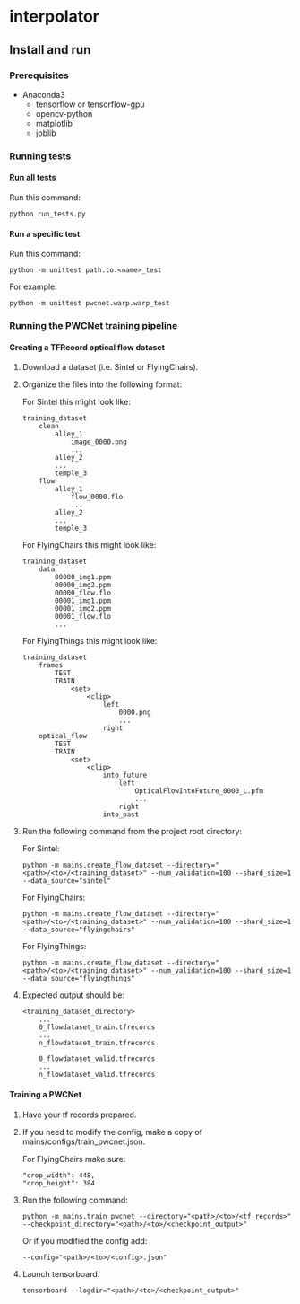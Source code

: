 # interpolator

## Install and run

### Prerequisites

*   Anaconda3
    *   tensorflow or tensorflow-gpu
    *   opencv-python
    *   matplotlib
    *   joblib
    
### Running tests

#### Run all tests

Run this command:

```
python run_tests.py
```

#### Run a specific test

Run this command:

```
python -m unittest path.to.<name>_test
```

For example:

```
python -m unittest pwcnet.warp.warp_test
```

### Running the PWCNet training pipeline

#### Creating a TFRecord optical flow dataset

1.  Download a dataset (i.e. Sintel or FlyingChairs).

2.  Organize the files into the following format:

    For Sintel this might look like:
    ```
    training_dataset
        clean
            alley_1
                image_0000.png
                ...
            alley_2
            ...
            temple_3
        flow
            alley_1
                flow_0000.flo
                ...
            alley_2
            ...
            temple_3
    ```
    
    For FlyingChairs this might look like:
    ```
    training_dataset
        data
            00000_img1.ppm
            00000_img2.ppm
            00000_flow.flo
            00001_img1.ppm
            00001_img2.ppm
            00001_flow.flo
            ...
    ```
    
    For FlyingThings this might look like:
    ```
    training_dataset
        frames
            TEST
            TRAIN
                <set>
                    <clip>
                        left
                            0000.png
                            ...
                        right
        optical_flow
            TEST
            TRAIN
                <set>
                    <clip>
                        into_future
                            left
                                OpticalFlowIntoFuture_0000_L.pfm
                                ...
                            right
                        into_past
    ```
    
3.  Run the following command from the project root directory:

    For Sintel:
    ```
    python -m mains.create_flow_dataset --directory="<path>/<to>/<training_dataset>" --num_validation=100 --shard_size=1 --data_source="sintel"
    ```
    
    For FlyingChairs:
    ```
    python -m mains.create_flow_dataset --directory="<path>/<to>/<training_dataset>" --num_validation=100 --shard_size=1 --data_source="flyingchairs"
    ```
    
    For FlyingThings:
    ```
    python -m mains.create_flow_dataset --directory="<path>/<to>/<training_dataset>" --num_validation=100 --shard_size=1 --data_source="flyingthings"
    ```

4.  Expected output should be:

    ```
    <training_dataset_directory>
        ...
        0_flowdataset_train.tfrecords
        ...
        n_flowdataset_train.tfrecords
        
        0_flowdataset_valid.tfrecords
        ...
        n_flowdataset_valid.tfrecords
    ```
    
#### Training a PWCNet

1.  Have your tf records prepared.

2.  If you need to modify the config, make a copy of mains/configs/train_pwcnet.json.

    For FlyingChairs make sure:
    
    ```
    "crop_width": 448,
    "crop_height": 384
    ```

3.  Run the following command:

    ```
    python -m mains.train_pwcnet --directory="<path>/<to>/<tf_records>" --checkpoint_directory="<path>/<to>/<checkpoint_output>"
    ```
    
    Or if you modified the config add:
    
    ```
    --config="<path>/<to>/<config>.json"
    ```

4.  Launch tensorboard.

    ```
    tensorboard --logdir="<path>/<to>/<checkpoint_output>"
    ```

